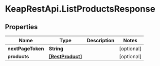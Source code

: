 # KeapRestApi.ListProductsResponse

## Properties

Name | Type | Description | Notes
------------ | ------------- | ------------- | -------------
**nextPageToken** | **String** |  | [optional] 
**products** | [**[RestProduct]**](RestProduct.md) |  | [optional] 


